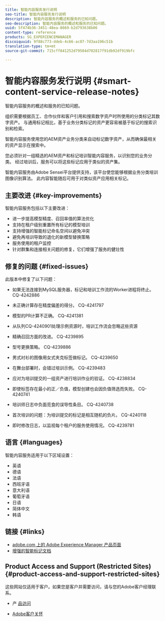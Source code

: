 ```yaml
---
title: 智能内容服务发行说明
seo-title: 智能内容服务发行说明
description: 智能内容服务的概述和服务的已知问题。
seo-description: 智能内容服务的概述和服务的已知问题。
uuid: 5f474b36-3451-48ea-8669-b2d793638b06
content-type: reference
products: SG_EXPERIENCEMANAGER
discoiquuid: 9f88c773-ddeb-4c66-ac07-7d3aa196c51b
translation-type: tm+mt
source-git-commit: 715cff841252d79504d702817f91db92df919bfc

---
```



# 智能内容服务发行说明 {#smart-content-service-release-notes}

智能内容服务的概述和服务的已知问题。

组织需要根据员工、合作伙伴和客户引用和搜索数字资产时所使用的分类标记其数字资产。 与通用标记相比，基于业务分类标记的资产更容易被基于标记的搜索识别和检索。

智能内容服务使用您的AEM资产业务分类来自动标记数字资产，从而确保最相关的资产显示在搜索中。

您必须针对一组精选的AEM资产和标记培训智能内容服务，以识别您的业务分类。 经过培训后，服务可以将这些标记应用于类似的资产集。

智能内容服务由Adobe Sensei平台提供支持，该平台使您能够根据业务分类培训图像识别算法。 此内容智能随后可用于对类似资产应用相关标记。

## 主要改进 {#key-improvements}

智能内容服务包括以下主要改进：

* 进一步提高模型精度、召回率值的算法优化
* 支持在租户级别重置所有标记的模型培训
* 支持增强的智能标记命名空间以避免冲突
* 避免再培训导致的退化的新模型替换策略
* 服务使用的租户监控
* 针对群集和连接相关问题的修复，它们增强了服务的健壮性

## 修复的问题 {#fixed-issues}

此版本中修复了以下问题：

* 如果无法连接到MySQL服务器，标记和培训工作流的Worker进程将终止。 CQ-4242886

* 未正确计算存在精度偏差的得分。 CQ-4241797

* 模型的PR计算不正确。 CQ-4241381

* 从队列CQ-4240901处理示例资源时，培训工作流会忽略这些资源

* 精确召回方面的改进。 CQ-4239895

* 型号更换策略。 CQ-4239886

* 男式衬衫的图像用女式夹克标签做标记。 CQ-4239650

* 在舞台部署时，会错过培训示例。 CQ-4239483

* 应对为培训提交的一组资产进行培训作业的验证。 CQ-4238834

* 即使标签存在最小的正／负值，模型创建也会因负值筛选而失败。 CQ-4240741

* 培训师日志中负面觅食的误导性条目。 CQ-4240738

* 首次培训的问题：为培训提交的标记是相互随机的负片。 CQ-4240118

* 即时修改日志，以监视每个租户的服务使用情况。 CQ-4239781

## 语言 {#languages}

智能内容服务适用于以下区域设置：

* 英语
* 德语
* 法语
* 西班牙语
* 意大利语
* 葡萄牙语
* 日语
* 简体中文
* 韩语

## 链接 {#links}

* [adobe.com 上的 Adobe Experience Manager 产品页面](https://www.adobe.com/marketing-cloud/experience-manager.html)
* [增强的智能标记文档](/help/assets/enhanced-smart-tags.md)

## Product Access and Support (Restricted Sites) {#product-access-and-support-restricted-sites}

这些网站仅适用于客户。如果您是客户并需要访问，请与您的Adobe客户经理联系。

* [](https://daycare.day.com) 产 [品访问](https://login.marketing.adobe.com)

* [Adobe客户关怀](https://helpx.adobe.com/contact/enterprise-support.ec.html)
